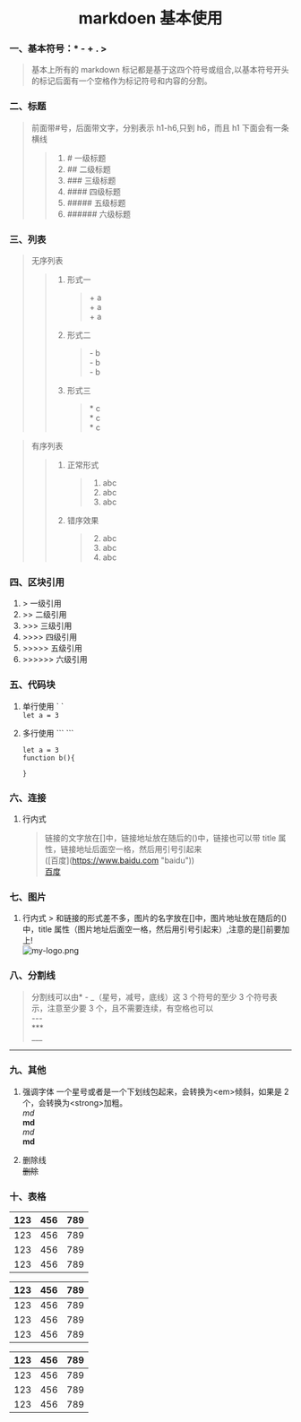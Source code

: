 # <center> markdoen 基本使用 </center>

### 一、基本符号：\* \- \+ \. \>

> 基本上所有的 markdown 标记都是基于这四个符号或组合,以基本符号开头的标记后面有一个空格作为标记符号和内容的分割。

### 二、标题

> 前面带#号，后面带文字，分别表示 h1-h6,只到 h6，而且 h1 下面会有一条横线
>
> > 1.  \# 一级标题
> > 2.  \#\# 二级标题
> > 3.  \#\#\# 三级标题
> > 4.  \#\#\#\# 四级标题
> > 5.  \#\#\#\#\# 五级标题
> > 6.  \#\#\#\#\#\# 六级标题

### 三、列表

> 无序列表
>
> > 1. 形式一
> >     > \+ a  
> >     > \+ a  
> >     > \+ a
> > 2. 形式二
> >     > \- b  
> >     > \- b  
> >     > \- b
> > 3. 形式三
> >     > \* c  
> >     > \* c  
> >     > \* c

> 有序列表
>
> > 1. 正常形式
> >     > 1. abc
> >     > 2. abc
> >     > 3. abc
> > 2. 错序效果
> >     > 2. abc
> >     > 3. abc
> >     > 4. abc

### 四、区块引用

1. \> 一级引用
1. \>\> 二级引用
1. \>\>\> 三级引用
1. \>\>\>\> 四级引用
1. \>\>\>\>\> 五级引用
1. \>\>\>\>\>\> 六级引用

### 五、代码块

1. 单行使用 \` \`  
   `let a = 3`
2. 多行使用 \`\`\` \`\`\`

    ```
    let a = 3
    function b(){

    }

    ```

### 六、连接

1. 行内式
    > 链接的文字放在[]中，链接地址放在随后的()中，链接也可以带 title 属性，链接地址后面空一格，然后用引号引起来  
    > (\[百度\](https://www.baidu.com "baidu"))  
    > [百度](https://www.baidu.com "baidu")

### 七、图片

1. 行内式 > 和链接的形式差不多，图片的名字放在[]中，图片地址放在随后的()中，title 属性（图片地址后面空一格，然后用引号引起来）,注意的是[]前要加上!  
   ![my-logo.png](https://upload-images.jianshu.io/upload_images/13623636-6d878e3d3ef63825.png?imageMogr2/auto-orient/strip%7CimageView2/2/w/1240 "my-logo")

### 八、分割线

> 分割线可以由\* - \_（星号，减号，底线）这 3 个符号的至少 3 个符号表示，注意至少要 3 个，且不需要连续，有空格也可以  
> \-\-\-  
> \*\*\*  
> \_\_\_

---

### 九、其他

1. 强调字体
   一个星号或者是一个下划线包起来，会转换为\<em\>倾斜，如果是 2 个，会转换为\<strong\>加粗。  
   _md_  
   **md**  
   _md_  
   **md**

2. 删除线  
   ~~删除~~

### 十、表格

| 123 | 456 | 789 |
| :-- | :-: | --: |
| 123 | 456 | 789 |
| 123 | 456 | 789 |
| 123 | 456 | 789 |

| 123 | 456 | 789 |
| :-- | :-: | --: |
| 123 | 456 | 789 |
| 123 | 456 | 789 |
| 123 | 456 | 789 |

| 123 | 456 | 789 |
| --: | --: | :-- |
| 123 | 456 | 789 |
| 123 | 456 | 789 |
| 123 | 456 | 789 |
